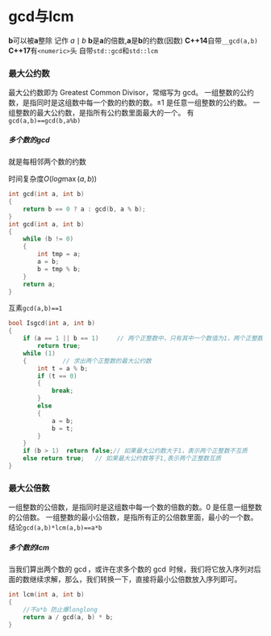 # gcd与lcm

**b**可以被**a**整除 记作  $a \mid b$
**b**是**a**的倍数,**a**是**b**的约数(因数)
**C++14**自带``__gcd(a,b)``
**C++17**有``<numeric>``头 自带``std::gcd``和``std::lcm``

### 最大公约数
最大公约数即为 Greatest Common Divisor，常缩写为 gcd。
一组整数的公约数，是指同时是这组数中每一个数的约数的数。$\pm 1$ 是任意一组整数的公约数。
一组整数的最大公约数，是指所有公约数里面最大的一个。
有``gcd(a,b)==gcd(b,a%b)``

##### 多个数的**gcd**
就是每相邻两个数的约数

时间复杂度$O(log \max(a,b))$
```cpp
int gcd(int a, int b)
{
    return b == 0 ? a : gcd(b, a % b);
}
int gcd(int a, int b)
{
    while (b != 0)
    {
        int tmp = a;
        a = b;
        b = tmp % b;
    }
    return a;
}
```

互素``gcd(a,b)==1``
```c++
bool Isgcd(int a, int b)
{
	if (a == 1 || b == 1)     // 两个正整数中，只有其中一个数值为1，两个正整数为互质数
		return true;
	while (1)
	{          // 求出两个正整数的最大公约数
		int t = a % b;
		if (t == 0)
		{
			break;
		}
		else
		{
			a = b;
			b = t;
		}
	}
	if (b > 1)	return false;// 如果最大公约数大于1，表示两个正整数不互质
	else return true;	// 如果最大公约数等于1,表示两个正整数互质
}
```
### 最大公倍数

一组整数的公倍数，是指同时是这组数中每一个数的倍数的数。0 是任意一组整数的公倍数。
一组整数的最小公倍数，是指所有正的公倍数里面，最小的一个数。
结论``gcd(a,b)*lcm(a,b)==a*b``

##### 多个数的**lcm**
当我们算出两个数的 $\gcd$，或许在求多个数的 $\gcd$ 时候，我们将它放入序列对后面的数继续求解，那么，我们转换一下，直接将最小公倍数放入序列即可。

```cpp
int lcm(int a, int b)
{
	//不a*b 防止爆longlong
	return a / gcd(a, b) * b;	
}
```